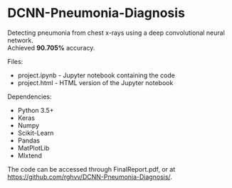 # DCNN-Pneumonia-Diagnosis

Detecting pneumonia from chest x-rays using a deep convolutional neural network.  
Achieved <b>90.705%</b> accuracy.


Files:
- project.ipynb - Jupyter notebook containing the code
- project.html - HTML version of the Jupyter notebook

Dependencies:
- Python 3.5+  
- Keras  
- Numpy  
- Scikit-Learn  
- Pandas  
- MatPlotLib  
- Mlxtend  

The code can be accessed through FinalReport.pdf, or at https://github.com/rghvv/DCNN-Pneumonia-Diagnosis/.
